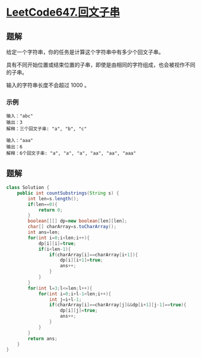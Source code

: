 # [LeetCode647.回文子串](https://leetcode-cn.com/problems/palindromic-substrings/)
## 题解
给定一个字符串，你的任务是计算这个字符串中有多少个回文子串。

具有不同开始位置或结束位置的子串，即使是由相同的字符组成，也会被视作不同的子串。

输入的字符串长度不会超过 1000 。
### 示例
```
输入："abc"
输出：3
解释：三个回文子串: "a", "b", "c"
```
```
输入："aaa"
输出：6
解释：6个回文子串: "a", "a", "a", "aa", "aa", "aaa"
```
## 题解
```java
class Solution {
    public int countSubstrings(String s) {
        int len=s.length();
        if(len==0){
            return 0;
        }
        boolean[][] dp=new boolean[len][len];
        char[] charArray=s.toCharArray();
        int ans=len;
        for(int i=0;i<len;i++){
            dp[i][i]=true;
            if(i<len-1){
                if(charArray[i]==charArray[i+1]){
                    dp[i][i+1]=true;
                    ans++;
                }
            }
        }
        for(int l=3;l<=len;l++){
            for(int i=0;i+l-1<len;i++){
                int j=i+l-1;
                if(charArray[i]==charArray[j]&&dp[i+1][j-1]==true){
                    dp[i][j]=true;
                    ans++;
                }
            }
        }
        return ans;
    }
}
```